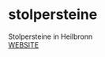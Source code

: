# stolpersteine
Stolpersteine in Heilbronn  
[WEBSITE](https://opendata-heilbronn.github.io/stolpersteine/)
